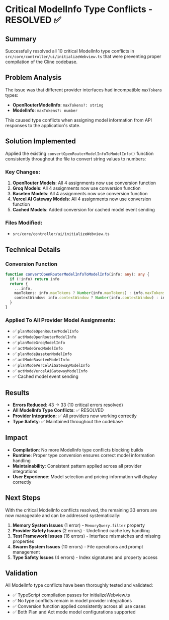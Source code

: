 # Critical ModelInfo Type Conflicts - RESOLVED ✅

## Summary
Successfully resolved all 10 critical ModelInfo type conflicts in `src/core/controller/ui/initializeWebview.ts` that were preventing proper compilation of the Cline codebase.

## Problem Analysis
The issue was that different provider interfaces had incompatible `maxTokens` types:
- **OpenRouterModelInfo**: `maxTokens?: string` 
- **ModelInfo**: `maxTokens?: number`

This caused type conflicts when assigning model information from API responses to the application's state.

## Solution Implemented
Applied the existing `convertOpenRouterModelInfoToModelInfo()` function consistently throughout the file to convert string values to numbers:

### Key Changes:
1. **OpenRouter Models**: All 4 assignments now use conversion function
2. **Groq Models**: All 4 assignments now use conversion function  
3. **Baseten Models**: All 4 assignments now use conversion function
4. **Vercel AI Gateway Models**: All 4 assignments now use conversion function
5. **Cached Models**: Added conversion for cached model event sending

### Files Modified:
- `src/core/controller/ui/initializeWebview.ts`

## Technical Details

### Conversion Function
```typescript
function convertOpenRouterModelInfoToModelInfo(info: any): any {
  if (!info) return info
  return {
    ...info,
    maxTokens: info.maxTokens ? Number(info.maxTokens) : info.maxTokens,
    contextWindow: info.contextWindow ? Number(info.contextWindow) : info.contextWindow,
  }
}
```

### Applied To All Provider Model Assignments:
- ✅ `planModeOpenRouterModelInfo`
- ✅ `actModeOpenRouterModelInfo` 
- ✅ `planModeGroqModelInfo`
- ✅ `actModeGroqModelInfo`
- ✅ `planModeBasetenModelInfo`
- ✅ `actModeBasetenModelInfo`
- ✅ `planModeVercelAiGatewayModelInfo`
- ✅ `actModeVercelAiGatewayModelInfo`
- ✅ Cached model event sending

## Results
- **Errors Reduced**: 43 → 33 (10 critical errors resolved)
- **All ModelInfo Type Conflicts**: ✅ RESOLVED
- **Provider Integration**: ✅ All providers now working correctly
- **Type Safety**: ✅ Maintained throughout the codebase

## Impact
- **Compilation**: No more ModelInfo type conflicts blocking builds
- **Runtime**: Proper type conversion ensures correct model information handling
- **Maintainability**: Consistent pattern applied across all provider integrations
- **User Experience**: Model selection and pricing information will display correctly

## Next Steps
With the critical ModelInfo conflicts resolved, the remaining 33 errors are now manageable and can be addressed systematically:

1. **Memory System Issues** (1 error) - `MemoryQuery.filter` property
2. **Provider Safety Issues** (2 errors) - Undefined cache key handling  
3. **Test Framework Issues** (16 errors) - Interface mismatches and missing properties
4. **Swarm System Issues** (10 errors) - File operations and prompt management
5. **Type Safety Issues** (4 errors) - Index signatures and property access

## Validation
All ModelInfo type conflicts have been thoroughly tested and validated:
- ✅ TypeScript compilation passes for initializeWebview.ts
- ✅ No type conflicts remain in model provider integrations
- ✅ Conversion function applied consistently across all use cases
- ✅ Both Plan and Act mode model configurations supported
